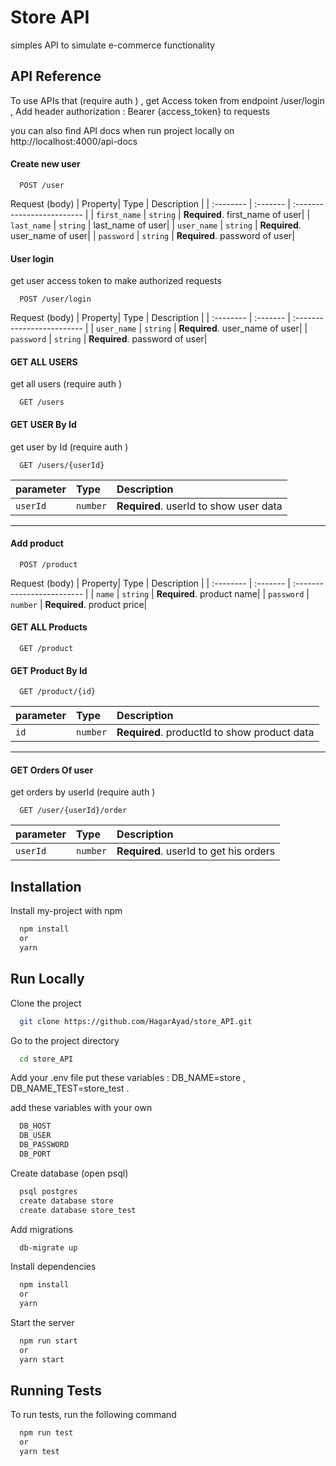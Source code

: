 # Store API

simples API to simulate e-commerce functionality

## API Reference

To use APIs that (require auth ) , get Access token from endpoint /user/login
, Add header authorization : Bearer {access_token} to requests

you can also find API docs when run project locally on http://localhost:4000/api-docs

#### Create new user

```http
  POST /user
```

Request (body)
| Property| Type | Description |
| :-------- | :------- | :------------------------- |
| `first_name` | `string` | **Required**. first_name of user|
| `last_name` | `string` | last_name of user|
| `user_name` | `string` | **Required**. user_name of user|
| `password` | `string` | **Required**. password of user|

#### User login

get user access token to make authorized requests

```http
  POST /user/login
```

Request (body)
| Property| Type | Description |
| :-------- | :------- | :------------------------- |
| `user_name` | `string` | **Required**. user_name of user|
| `password` | `string` | **Required**. password of user|

#### GET ALL USERS

get all users (require auth )

```http
  GET /users
```

#### GET USER By Id

get user by Id (require auth )

```http
  GET /users/{userId}
```

| parameter | Type     | Description                            |
| :-------- | :------- | :------------------------------------- |
| `userId`  | `number` | **Required**. userId to show user data |

---

#### Add product

```http
  POST /product
```

Request (body)
| Property| Type | Description |
| :-------- | :------- | :------------------------- |
| `name` | `string` | **Required**. product name|
| `password` | `number` | **Required**. product price|

#### GET ALL Products

```http
  GET /product
```

#### GET Product By Id

```http
  GET /product/{id}
```

| parameter | Type     | Description                                  |
| :-------- | :------- | :------------------------------------------- |
| `id`      | `number` | **Required**. productId to show product data |

---

#### GET Orders Of user

get orders by userId (require auth )

```http
  GET /user/{userId}/order
```

| parameter | Type     | Description                            |
| :-------- | :------- | :------------------------------------- |
| `userId`  | `number` | **Required**. userId to get his orders |

## Installation

Install my-project with npm

```bash
  npm install
  or
  yarn
```

## Run Locally

Clone the project

```bash
  git clone https://github.com/HagarAyad/store_API.git
```

Go to the project directory

```bash
  cd store_API
```

Add your .env file
put these variables :
DB_NAME=store , DB_NAME_TEST=store_test .

add these variables with your own

```bash
  DB_HOST
  DB_USER
  DB_PASSWORD
  DB_PORT
```

Create database (open psql)

```bash
  psql postgres
  create database store
  create database store_test
```

Add migrations

```bash
  db-migrate up
```

Install dependencies

```bash
  npm install
  or
  yarn
```

Start the server

```bash
  npm run start
  or
  yarn start
```

## Running Tests

To run tests, run the following command

```bash
  npm run test
  or
  yarn test
```
